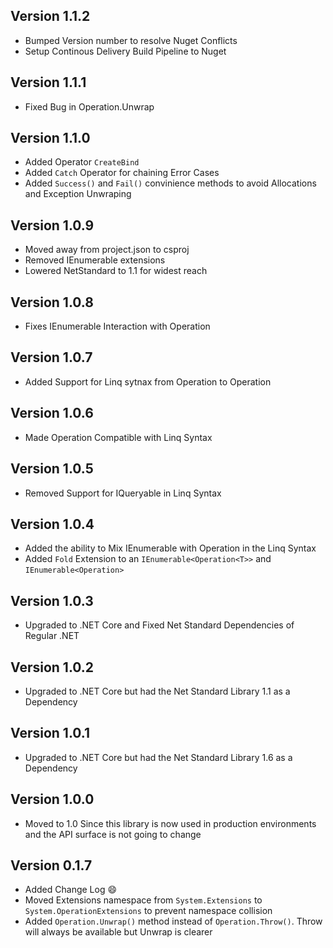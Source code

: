 Version 1.1.2
-------------
- Bumped Version number to resolve Nuget Conflicts
- Setup Continous Delivery Build Pipeline to Nuget

Version 1.1.1
-------------
- Fixed Bug in Operation.Unwrap

Version 1.1.0
-------------
- Added Operator `CreateBind`
- Added `Catch` Operator for chaining Error Cases
- Added `Success()` and `Fail()` convinience methods to avoid Allocations and Exception Unwraping

Version 1.0.9
-------------
- Moved away from project.json to csproj
- Removed IEnumerable<T> extensions
- Lowered NetStandard to 1.1 for widest reach

Version 1.0.8
-------------
- Fixes IEnumerable Interaction with Operation

Version 1.0.7
-------------
- Added Support for Linq sytnax from Operation<T> to Operation

Version 1.0.6
-------------
- Made Operation Compatible with Linq Syntax

Version 1.0.5
-------------
- Removed Support for IQueryable in Linq Syntax

Version 1.0.4
-------------
- Added the ability to Mix IEnumerable with Operation in the Linq Syntax
- Added `Fold` Extension to an `IEnumerable<Operation<T>>` and `IEnumerable<Operation>`

Version 1.0.3
-------------
- Upgraded to .NET Core and Fixed Net Standard Dependencies of Regular .NET

Version 1.0.2
-------------
- Upgraded to .NET Core but had the Net Standard Library 1.1 as a Dependency

Version 1.0.1
-------------
- Upgraded to .NET Core but had the Net Standard Library 1.6 as a Dependency

Version 1.0.0
-------------
- Moved to 1.0 Since this library is now used in production environments and the API surface is not going to change

Version 0.1.7
-------------
- Added Change Log :smile:
- Moved Extensions namespace from `System.Extensions` to `System.OperationExtensions` to prevent namespace collision
- Added `Operation.Unwrap()` method instead of `Operation.Throw()`. Throw will always be available but Unwrap is clearer